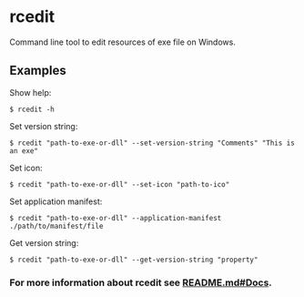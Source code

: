 

# rcedit
Command line tool to edit resources of exe file on Windows.

## Examples
Show help:
```
$ rcedit -h
```
Set version string:
```
$ rcedit "path-to-exe-or-dll" --set-version-string "Comments" "This is an exe"
```
Set icon:
```
$ rcedit "path-to-exe-or-dll" --set-icon "path-to-ico"
```
Set application manifest:
```
$ rcedit "path-to-exe-or-dll" --application-manifest ./path/to/manifest/file
```
Get version string:
```
$ rcedit "path-to-exe-or-dll" --get-version-string "property"
```

### For more information about rcedit see [README.md#Docs](https://github.com/electron/rcedit#docs).